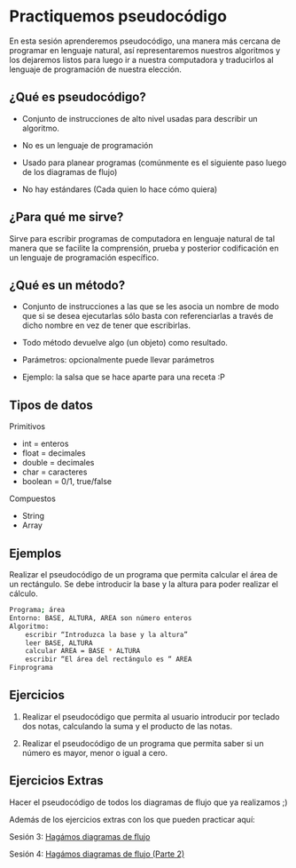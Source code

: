 Practiquemos pseudocódigo
===
En esta sesión aprenderemos pseudocódigo, una manera más cercana de programar en lenguaje natural, así representaremos nuestros algoritmos y los dejaremos listos para luego ir a nuestra computadora y traducirlos al lenguaje de programación de nuestra elección.


¿Qué es pseudocódigo?
--
- Conjunto de instrucciones de alto nivel usadas para describir un algoritmo.

- No es un lenguaje de programación

- Usado para planear programas (comúnmente es el siguiente paso luego de los diagramas de flujo)

- No hay estándares (Cada quien lo hace cómo quiera)


¿Para qué me sirve?
--

Sirve para escribir programas de computadora en lenguaje natural de tal manera que se facilite la comprensión, prueba y posterior codificación en un lenguaje de programación específico.


¿Qué es un método?
--

- Conjunto de instrucciones a las que se les asocia un nombre de modo que si se desea ejecutarlas sólo basta con referenciarlas a través de dicho nombre en vez de tener que escribirlas.

- Todo método devuelve algo (un objeto) como resultado.

- Parámetros: opcionalmente puede llevar parámetros

- Ejemplo: la salsa que se hace aparte para una receta :P


Tipos de datos
--

Primitivos
- int = enteros
- float = decimales
- double = decimales
- char = caracteres
- boolean = 0/1, true/false

Compuestos

- String
- Array

Ejemplos
--

Realizar el pseudocódigo de un programa que permita calcular el área de un rectángulo. Se debe introducir la base y la altura para poder realizar el cálculo.

```bash
Programa; área
Entorno: BASE, ALTURA, AREA son número enteros
Algoritmo:
    escribir “Introduzca la base y la altura”
    leer BASE, ALTURA
    calcular AREA = BASE * ALTURA
    escribir “El área del rectángulo es “ AREA
Finprograma
```

Ejercicios
--

1. Realizar el pseudocódigo que permita al usuario introducir por teclado dos notas, calculando la suma y el producto de las notas.

2. Realizar el pseudocódigo de un programa que permita saber si un número es mayor, menor o igual a cero.


Ejercicios Extras
--

Hacer el pseudocódigo de todos los diagramas de flujo que ya realizamos ;)

Además de los ejercicios extras con los que pueden practicar aquí:

Sesión 3: [Hagámos diagramas de flujo](https://github.com/codificadas/baby-steps/blob/master/session_3.md)

Sesión 4: [Hagámos diagramas de flujo (Parte 2)](https://github.com/codificadas/baby-steps/blob/master/session_4.md)